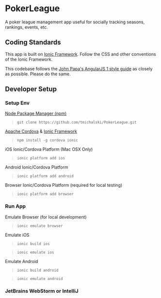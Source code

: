 # PokerLeague
A poker league management app useful for socially tracking seasons, rankings, events, etc.

## Coding Standards
This app is built on [Ionic Framework](http://ionicframework.com/getting-started/). Follow the CSS and other conventions of the Ionic Framework. 

This codebase follows the [John Papa's AngularJS 1 style guide](https://github.com/johnpapa/angular-styleguide/tree/master/a1) as closely as possible. Please do the same. 

## Developer Setup
### Setup Env
[Node Package Manager (npm)](https://www.npmjs.com)
> ```git clone https://github.com/tmichalski/PokerLeague.git```

[Apache Cordova](https://cordova.apache.org) & [Ionic Framework](http://ionicframework.com/getting-started/)
> ```npm install -g cordova ionic```

iOS Ionic/Cordova Platform (Mac OSX Only)
> ```ionic platform add ios```

Android Ionic/Cordova Platform
> ```ionic platform add android```

Browser Ionic/Cordova Platform (required for local testing)
> ```ionic platform add browser```

### Run App
Emulate Browser (for local development)
> ```ionic emulate browser```

Emulate iOS
> ```ionic build ios```

> ```ionic emulate ios```

Emulate Android
> ```ionic build android```

> ```ionic emulate android```

### JetBrains WebStorm or IntelliJ





